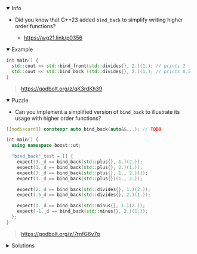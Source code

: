 <details open><summary>Info</summary><p>

* Did you know that C++23 added `bind_back` to simplify writing higher order functions?

  * https://wg21.link/p0356

</p></details><details open><summary>Example</summary><p>

```cpp
int main() {
  std::cout << std::bind_front(std::divides{}, 2.)(1.); // prints 2
  std::cout << std::bind_back (std::divides{}, 2.)(1.); // prints 0.5
}
```

> https://godbolt.org/z/qK3rdKh39

</p></details><details open><summary>Puzzle</summary><p>

*  Can you implement a simplified version of `bind_back` to illustrate its usage with higher order functions?

```cpp
[[nodiscard]] constexpr auto bind_back(auto&&...); // TODO

int main() {
  using namespace boost::ut;

  "bind_back"_test = [] {
    expect(3._d == bind_back(std::plus{}, 1.)(2.));
    expect(3._d == bind_back(std::plus{}, 2.)(1.));
    expect(3._d == bind_back(std::plus{}, 1., 2.)());
    expect(3._d == bind_back(std::plus{})(1., 2.));

    expect(2._d == bind_back(std::divides{}, 1.)(2.));
    expect(.5_d == bind_back(std::divides{}, 2.)(1.));

    expect(1._d == bind_back(std::minus{}, 1.)(2.));
    expect(-1._d == bind_back(std::minus{}, 2.)(1.));
  };
}
```

> https://godbolt.org/z/7rnfG6v7q

</p></details><details><summary>Solutions</summary><p>

```cpp
#define FWD(...) static_cast<decltype(__VA_ARGS__)&&>(__VA_ARGS__)

[[nodiscard]] constexpr auto bind_back(const auto& func, auto... bound_args) {
    return [=] [[nodiscard]] (auto&&... unbound_args) {
        return func(FWD(unbound_args)..., bound_args...);
    };
}
```

> https://godbolt.org/z/zjG8191Wb

```cpp
[[nodiscard]] constexpr auto bind_back(auto&& fn, auto&&...bound_args) {
    return [=](auto&&...args){
        return fn(args..., bound_args...);
    };
};
```

> https://godbolt.org/z/Md978687E

```cpp
[[nodiscard]] constexpr auto bind_back(auto&& fn, auto&&... back_args) {
  return [fn = std::forward<decltype(fn)>(fn),
          ...back_args = std::forward<decltype(back_args)>(back_args)] (auto&&... front_args) {
    return std::invoke(fn, front_args..., back_args...);
  };
}
```

> https://godbolt.org/z/d89xW84no

```cpp
// From https://wg21.link/p2445
namespace proposed_std {
template <typename T, typename U>
using __override_ref_t = std::conditional_t<std::is_rvalue_reference_v<T>,
                                            std::remove_reference_t<U> &&, U &>;
template <typename T, typename U>
using __copy_const_t = std::conditional_t<std::is_const_v<std::remove_reference_t<T>>,
                                          U const, U>;
template <typename T, typename U>
using __forward_like_t = __override_ref_t<T &&, __copy_const_t<T, std::remove_reference_t<U>>>;

template <typename T>
[[nodiscard]] constexpr
auto forward_like(auto&& x) noexcept -> __forward_like_t<T, decltype(x)> {
  return static_cast<__forward_like_t<T, decltype(x)>>(x);
}
}

template <typename F, typename... BackArgs>
[[nodiscard]] constexpr auto bind_back(F&& fn, BackArgs&&... back_args) {
  return [fn = std::forward<F>(fn),
          ...back_args = std::forward<BackArgs>(back_args)]
          <typename Self, typename... FrontArgs> (
            this Self&& self, FrontArgs&&... front_args) -> decltype(auto) {
    return std::invoke(
      proposed_std::forward_like<Self>(fn),
      std::forward<FrontArgs>(front_args)...,
      proposed_std::forward_like<Self>(back_args)...);
  };
}
```

> https://godbolt.org/z/a6M3E48E3

```cpp
template <typename F, typename ... BArgs>
auto bind_back_helper (F const & f, BArgs ... bound_args)
{
    return [f,... bound_args = std::forward<BArgs>(bound_args)](auto... call_args){
        return std::invoke_r<double>(f,call_args...,bound_args...);
    };
}

template <typename ... Args>
[[nodiscard]] constexpr auto bind_back(auto &&... args)
{
    return bind_back_helper<Args...>(args...);
};
```

> https://godbolt.org/z/58rzfz9a9

```cpp
[[nodiscard]] constexpr auto bind_back(auto&&... args)
{
    if constexpr (sizeof...(args) == 1) {
        auto [fun] = std::tuple{args...};
        return [fun=fun](auto arg1, auto arg2) { return fun(arg1, arg2); };
     } else if constexpr(sizeof ...(args) == 2) {
        auto [fun, arg] = std::tuple{args...};
        return [fun=fun, arg1=arg](auto arg2) { return fun(arg2, arg1); };
    } else {
        auto [fun, arg1, arg2] = std::tuple{args...};
        return [fun=fun, arg1=arg1, arg2=arg2]() { return fun(arg1, arg2);};
    }
}
```

> https://godbolt.org/z/hnd9G63v6

```cpp
template <typename F, typename ... Args1>
[[nodiscard]] constexpr auto bind_back( F && f, Args1 && ... args1 ){
    return [&]<typename ... Args2>( Args2 && ... args2 ){
        return std::invoke(f, std::forward<Args2>(args2)..., std::forward<Args1>(args1)...);
    };
}
```

> https://godbolt.org/z/3rKqx86M5

```cpp
// Heavily inspired by https://stackoverflow.com/questions/64712892/mimic-stdbind-front-in-c17-for-calling-member-functions
// https://godbolt.org/z/cqPjTY

[[nodiscard]] constexpr auto bind_back(auto &&f, auto&&... args){
    return [f=std::forward<decltype(f)>(f),
            frontArgs = std::make_tuple(std::forward<decltype(args)>(args)...)]
            (auto&&...backArgs) {
            return std::apply(
                f,
                std::tuple_cat(
                    std::forward_as_tuple(backArgs...),
                    frontArgs
                ));
        };
}
```

> https://godbolt.org/z/T9x8s59jh
